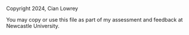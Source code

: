 Copyright 2024, Cian Lowrey

You may copy or use this file as part of my assessment and feedback at
Newcastle University.
